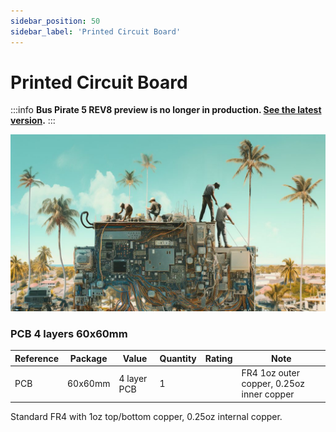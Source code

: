 ```yaml
---
sidebar_position: 50
sidebar_label: 'Printed Circuit Board'
---
```


# Printed Circuit Board

:::info
**Bus Pirate 5 REV8 preview is no longer in production. [See the latest version](/).**
:::

![](./img/pcb.jpg)

### PCB 4 layers 60x60mm

|**Reference**|**Package**|**Value**|**Quantity**|**Rating**|**Note**|
|-|-|-|-|-|-|
|PCB  |60x60mm|4 layer PCB|1  ||FR4 1oz outer copper, 0.25oz inner copper|

Standard FR4 with 1oz top/bottom copper, 0.25oz internal copper.

